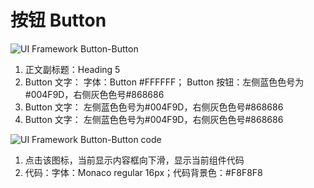 # 按钮 Button

![UI Framework Button-Button](../../imgs/ns_ui_framework/Button-Button.png)

1. 正文副标题：Heading 5
2. Button 文字： 字体：Button #FFFFFF； Button 按钮：左侧蓝色色号为#004F9D，右侧灰色色号#868686
3. Button 文字： 左侧蓝色色号为#004F9D，右侧灰色色号#868686
4. Button 文字： 左侧蓝色色号为#004F9D，右侧灰色色号#868686

![UI Framework Button-Button code](../../imgs/ns_ui_framework/Button-Button_code.png)

1. 点击该图标，当前显示内容框向下滑，显示当前组件代码
2. 代码：字体：Monaco regular 16px；代码背景色：#F8F8F8
